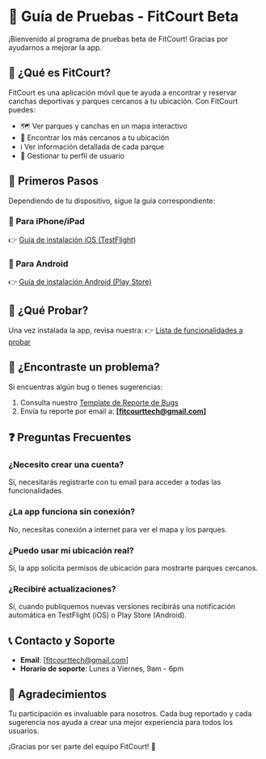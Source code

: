 # 🎯 Guía de Pruebas - FitCourt Beta

¡Bienvenido al programa de pruebas beta de FitCourt! Gracias por ayudarnos a mejorar la app.

## 📱 ¿Qué es FitCourt?

FitCourt es una aplicación móvil que te ayuda a encontrar y reservar canchas deportivas y parques cercanos a tu ubicación. Con FitCourt puedes:

- 🗺️ Ver parques y canchas en un mapa interactivo
- 📍 Encontrar los más cercanos a tu ubicación
- ℹ️ Ver información detallada de cada parque
- 👤 Gestionar tu perfil de usuario

## 🚀 Primeros Pasos

Dependiendo de tu dispositivo, sigue la guía correspondiente:

### 📱 Para iPhone/iPad

👉 [Guía de instalación iOS (TestFlight)](./guia-ios-testflight.md)

### 🤖 Para Android

👉 [Guía de instalación Android (Play Store)](./guia-android-playstore.md)

## 🧪 ¿Qué Probar?

Una vez instalada la app, revisa nuestra:
👉 [Lista de funcionalidades a probar](./funcionalidades.md)

## 🐛 ¿Encontraste un problema?

Si encuentras algún bug o tienes sugerencias:

1. Consulta nuestro [Template de Reporte de Bugs](./template-bug-report.md)
2. Envía tu reporte por email a: **[fitcourttech@gmail.com]**

## ❓ Preguntas Frecuentes

### ¿Necesito crear una cuenta?

Sí, necesitarás registrarte con tu email para acceder a todas las funcionalidades.

### ¿La app funciona sin conexión?

No, necesitas conexión a internet para ver el mapa y los parques.

### ¿Puedo usar mi ubicación real?

Sí, la app solicita permisos de ubicación para mostrarte parques cercanos.

### ¿Recibiré actualizaciones?

Sí, cuando publiquemos nuevas versiones recibirás una notificación automática en TestFlight (iOS) o Play Store (Android).

## 📞 Contacto y Soporte

- **Email**: [fitcourttech@gmail.com]
- **Horario de soporte**: Lunes a Viernes, 9am - 6pm

## 🙏 Agradecimientos

Tu participación es invaluable para nosotros. Cada bug reportado y cada sugerencia nos ayuda a crear una mejor experiencia para todos los usuarios.

¡Gracias por ser parte del equipo FitCourt! 🎉
